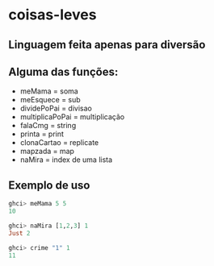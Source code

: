 # coisas-leves

## Linguagem feita apenas para diversão
## Alguma das funções:
- meMama = soma
- meEsquece = sub
- dividePoPai = divisao
- multiplicaPoPai = multiplicação
- falaCmg = string
- printa = print
- clonaCartao = replicate
- mapzada = map
- naMira = index de uma lista

## Exemplo de uso
```haskell
ghci> meMama 5 5
10

ghci> naMira [1,2,3] 1
Just 2

ghci> crime "1" 1
11
```
